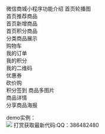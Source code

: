 微信商城小程序功能介绍
首页轮播图  
首页推荐商品  
首页新增商品  
首页积分商品  
分类商品展示  
购物车  
我的订单  
我的积分  
我的二维码  
优惠券  
砍价购  
积分签到
商品多图片  
商品详情  
分享商品海报

demo实例：  
![](http://wx.qzl88.com/img/15.png)
打赏获取最新代码:QQ：386482480  
